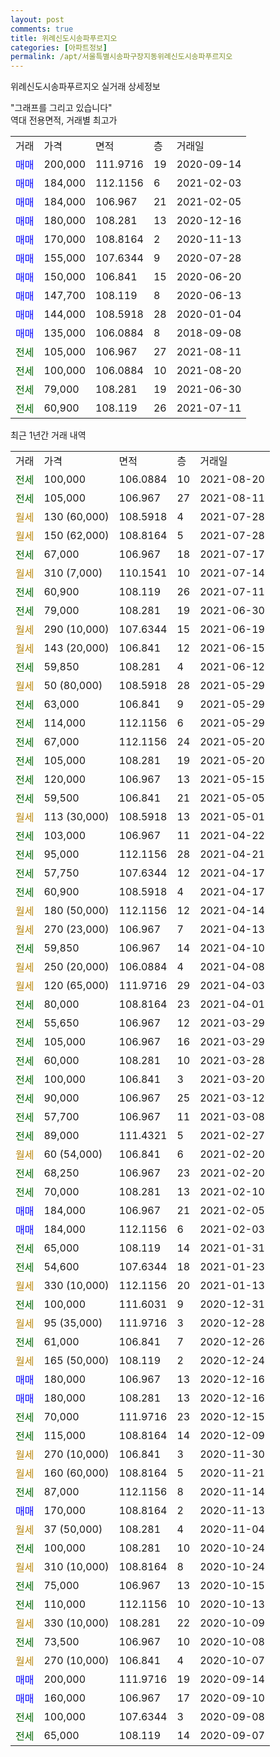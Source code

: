 ```yaml
---
layout: post
comments: true
title: 위례신도시송파푸르지오
categories: [아파트정보]
permalink: /apt/서울특별시송파구장지동위례신도시송파푸르지오
---
```


위례신도시송파푸르지오 실거래 상세정보

<script type="text/javascript">
  google.charts.load('current', {'packages':['line', 'corechart']});
  google.charts.setOnLoadCallback(drawChart);

  function drawChart() {
    var data = new google.visualization.DataTable();
    data.addColumn('date', '거래일');
    data.addColumn('number', "매매");
    data.addColumn('number', "전세");
    data.addColumn('number', "전매");

    data.addRows([[new Date(Date.parse("2021-08-20")), null, 100000, null], [new Date(Date.parse("2021-08-11")), null, 105000, null], [new Date(Date.parse("2021-07-28")), null, null, null], [new Date(Date.parse("2021-07-28")), null, null, null], [new Date(Date.parse("2021-07-17")), null, 67000, null], [new Date(Date.parse("2021-07-14")), null, null, null], [new Date(Date.parse("2021-07-11")), null, 60900, null], [new Date(Date.parse("2021-06-30")), null, 79000, null], [new Date(Date.parse("2021-06-19")), null, null, null], [new Date(Date.parse("2021-06-15")), null, null, null], [new Date(Date.parse("2021-06-12")), null, 59850, null], [new Date(Date.parse("2021-05-29")), null, null, null], [new Date(Date.parse("2021-05-29")), null, 63000, null], [new Date(Date.parse("2021-05-29")), null, 114000, null], [new Date(Date.parse("2021-05-20")), null, 67000, null], [new Date(Date.parse("2021-05-20")), null, 105000, null], [new Date(Date.parse("2021-05-15")), null, 120000, null], [new Date(Date.parse("2021-05-05")), null, 59500, null], [new Date(Date.parse("2021-05-01")), null, null, null], [new Date(Date.parse("2021-04-22")), null, 103000, null], [new Date(Date.parse("2021-04-21")), null, 95000, null], [new Date(Date.parse("2021-04-17")), null, 57750, null], [new Date(Date.parse("2021-04-17")), null, 60900, null], [new Date(Date.parse("2021-04-14")), null, null, null], [new Date(Date.parse("2021-04-13")), null, null, null], [new Date(Date.parse("2021-04-10")), null, 59850, null], [new Date(Date.parse("2021-04-08")), null, null, null], [new Date(Date.parse("2021-04-03")), null, null, null], [new Date(Date.parse("2021-04-01")), null, 80000, null], [new Date(Date.parse("2021-03-29")), null, 55650, null], [new Date(Date.parse("2021-03-29")), null, 105000, null], [new Date(Date.parse("2021-03-28")), null, 60000, null], [new Date(Date.parse("2021-03-20")), null, 100000, null], [new Date(Date.parse("2021-03-12")), null, 90000, null], [new Date(Date.parse("2021-03-08")), null, 57700, null], [new Date(Date.parse("2021-02-27")), null, 89000, null], [new Date(Date.parse("2021-02-20")), null, null, null], [new Date(Date.parse("2021-02-20")), null, 68250, null], [new Date(Date.parse("2021-02-10")), null, 70000, null], [new Date(Date.parse("2021-02-05")), 184000, null, null], [new Date(Date.parse("2021-02-03")), 184000, null, null], [new Date(Date.parse("2021-01-31")), null, 65000, null], [new Date(Date.parse("2021-01-23")), null, 54600, null], [new Date(Date.parse("2021-01-13")), null, null, null], [new Date(Date.parse("2020-12-31")), null, 100000, null], [new Date(Date.parse("2020-12-28")), null, null, null], [new Date(Date.parse("2020-12-26")), null, 61000, null], [new Date(Date.parse("2020-12-24")), null, null, null], [new Date(Date.parse("2020-12-16")), 180000, null, null], [new Date(Date.parse("2020-12-16")), 180000, null, null], [new Date(Date.parse("2020-12-15")), null, 70000, null], [new Date(Date.parse("2020-12-09")), null, 115000, null], [new Date(Date.parse("2020-11-30")), null, null, null], [new Date(Date.parse("2020-11-21")), null, null, null], [new Date(Date.parse("2020-11-14")), null, 87000, null], [new Date(Date.parse("2020-11-13")), 170000, null, null], [new Date(Date.parse("2020-11-04")), null, null, null], [new Date(Date.parse("2020-10-24")), null, 100000, null], [new Date(Date.parse("2020-10-24")), null, null, null], [new Date(Date.parse("2020-10-15")), null, 75000, null], [new Date(Date.parse("2020-10-13")), null, 110000, null], [new Date(Date.parse("2020-10-09")), null, null, null], [new Date(Date.parse("2020-10-08")), null, 73500, null], [new Date(Date.parse("2020-10-07")), null, null, null], [new Date(Date.parse("2020-09-14")), 200000, null, null], [new Date(Date.parse("2020-09-10")), 160000, null, null], [new Date(Date.parse("2020-09-08")), null, 100000, null], [new Date(Date.parse("2020-09-07")), null, 65000, null]]);

    var options = {
      hAxis: {
        format: 'yyyy/MM/dd'
      },    
      lineWidth: 0,
      pointsVisible: true,    
      title: '최근 1년간 유형별 실거래가 분포',
      legend: { position: 'bottom' }
    };

    var formatter = new google.visualization.NumberFormat({pattern:'###,###'} );
    formatter.format(data, 1);
    formatter.format(data, 2);
    
    setTimeout(function() {
        var chart = new google.visualization.LineChart(document.getElementById('columnchart_material'));
        chart.draw(data, (options));
        document.getElementById('loading').style.display = 'none';
    }, 1000);
  }
</script>


<div id="loading" style="z-index:20; display: block; margin-left: 0px">"그래프를 그리고 있습니다"</div>
<div id="columnchart_material" style="width: 95%; margin-left: 0px; display: block"></div>
<!-- contents start -->
역대 전용면적, 거래별 최고가
<table class="sortable">
    <tr>
      <td>거래</td>
      <td>가격</td>
      <td>면적</td>
      <td>층</td>
      <td>거래일</td>
    </tr>
        <tr>
          <td><a style="color: blue">매매</a></td>
          <td>200,000</td>
          <td>111.9716</td>
          <td>19</td>
          <td>2020-09-14</td>
        </tr>            <tr>
          <td><a style="color: blue">매매</a></td>
          <td>184,000</td>
          <td>112.1156</td>
          <td>6</td>
          <td>2021-02-03</td>
        </tr>            <tr>
          <td><a style="color: blue">매매</a></td>
          <td>184,000</td>
          <td>106.967</td>
          <td>21</td>
          <td>2021-02-05</td>
        </tr>            <tr>
          <td><a style="color: blue">매매</a></td>
          <td>180,000</td>
          <td>108.281</td>
          <td>13</td>
          <td>2020-12-16</td>
        </tr>            <tr>
          <td><a style="color: blue">매매</a></td>
          <td>170,000</td>
          <td>108.8164</td>
          <td>2</td>
          <td>2020-11-13</td>
        </tr>            <tr>
          <td><a style="color: blue">매매</a></td>
          <td>155,000</td>
          <td>107.6344</td>
          <td>9</td>
          <td>2020-07-28</td>
        </tr>            <tr>
          <td><a style="color: blue">매매</a></td>
          <td>150,000</td>
          <td>106.841</td>
          <td>15</td>
          <td>2020-06-20</td>
        </tr>            <tr>
          <td><a style="color: blue">매매</a></td>
          <td>147,700</td>
          <td>108.119</td>
          <td>8</td>
          <td>2020-06-13</td>
        </tr>            <tr>
          <td><a style="color: blue">매매</a></td>
          <td>144,000</td>
          <td>108.5918</td>
          <td>28</td>
          <td>2020-01-04</td>
        </tr>            <tr>
          <td><a style="color: blue">매매</a></td>
          <td>135,000</td>
          <td>106.0884</td>
          <td>8</td>
          <td>2018-09-08</td>
        </tr>        
        <tr>
              <td><a style="color: darkgreen">전세</a></td>
              <td>105,000</td>
              <td>106.967</td>
              <td>27</td>
              <td>2021-08-11</td>
            </tr>            <tr>
              <td><a style="color: darkgreen">전세</a></td>
              <td>100,000</td>
              <td>106.0884</td>
              <td>10</td>
              <td>2021-08-20</td>
            </tr>            <tr>
              <td><a style="color: darkgreen">전세</a></td>
              <td>79,000</td>
              <td>108.281</td>
              <td>19</td>
              <td>2021-06-30</td>
            </tr>            <tr>
              <td><a style="color: darkgreen">전세</a></td>
              <td>60,900</td>
              <td>108.119</td>
              <td>26</td>
              <td>2021-07-11</td>
            </tr>        
    
</table>

최근 1년간 거래 내역

<table class="sortable">
    <tr>
      <td>거래</td>
      <td>가격</td>
      <td>면적</td>
      <td>층</td>
      <td>거래일</td>
    </tr>
    <tr>
      <td><a style="color: darkgreen">전세</a></td>
      <td>100,000</td>
      <td>106.0884</td>
      <td>10</td>
      <td>2021-08-20</td>
    </tr>          <tr>
      <td><a style="color: darkgreen">전세</a></td>
      <td>105,000</td>
      <td>106.967</td>
      <td>27</td>
      <td>2021-08-11</td>
    </tr>          <tr>
      <td><a style="color: darkgoldenrod">월세</a></td>
      <td>130 (60,000)</td>
      <td>108.5918</td>
      <td>4</td>
      <td>2021-07-28</td>
    </tr>          <tr>
      <td><a style="color: darkgoldenrod">월세</a></td>
      <td>150 (62,000)</td>
      <td>108.8164</td>
      <td>5</td>
      <td>2021-07-28</td>
    </tr>          <tr>
      <td><a style="color: darkgreen">전세</a></td>
      <td>67,000</td>
      <td>106.967</td>
      <td>18</td>
      <td>2021-07-17</td>
    </tr>          <tr>
      <td><a style="color: darkgoldenrod">월세</a></td>
      <td>310 (7,000)</td>
      <td>110.1541</td>
      <td>10</td>
      <td>2021-07-14</td>
    </tr>          <tr>
      <td><a style="color: darkgreen">전세</a></td>
      <td>60,900</td>
      <td>108.119</td>
      <td>26</td>
      <td>2021-07-11</td>
    </tr>          <tr>
      <td><a style="color: darkgreen">전세</a></td>
      <td>79,000</td>
      <td>108.281</td>
      <td>19</td>
      <td>2021-06-30</td>
    </tr>          <tr>
      <td><a style="color: darkgoldenrod">월세</a></td>
      <td>290 (10,000)</td>
      <td>107.6344</td>
      <td>15</td>
      <td>2021-06-19</td>
    </tr>          <tr>
      <td><a style="color: darkgoldenrod">월세</a></td>
      <td>143 (20,000)</td>
      <td>106.841</td>
      <td>12</td>
      <td>2021-06-15</td>
    </tr>          <tr>
      <td><a style="color: darkgreen">전세</a></td>
      <td>59,850</td>
      <td>108.281</td>
      <td>4</td>
      <td>2021-06-12</td>
    </tr>          <tr>
      <td><a style="color: darkgoldenrod">월세</a></td>
      <td>50 (80,000)</td>
      <td>108.5918</td>
      <td>28</td>
      <td>2021-05-29</td>
    </tr>          <tr>
      <td><a style="color: darkgreen">전세</a></td>
      <td>63,000</td>
      <td>106.841</td>
      <td>9</td>
      <td>2021-05-29</td>
    </tr>          <tr>
      <td><a style="color: darkgreen">전세</a></td>
      <td>114,000</td>
      <td>112.1156</td>
      <td>6</td>
      <td>2021-05-29</td>
    </tr>          <tr>
      <td><a style="color: darkgreen">전세</a></td>
      <td>67,000</td>
      <td>112.1156</td>
      <td>24</td>
      <td>2021-05-20</td>
    </tr>          <tr>
      <td><a style="color: darkgreen">전세</a></td>
      <td>105,000</td>
      <td>108.281</td>
      <td>19</td>
      <td>2021-05-20</td>
    </tr>          <tr>
      <td><a style="color: darkgreen">전세</a></td>
      <td>120,000</td>
      <td>106.967</td>
      <td>13</td>
      <td>2021-05-15</td>
    </tr>          <tr>
      <td><a style="color: darkgreen">전세</a></td>
      <td>59,500</td>
      <td>106.841</td>
      <td>21</td>
      <td>2021-05-05</td>
    </tr>          <tr>
      <td><a style="color: darkgoldenrod">월세</a></td>
      <td>113 (30,000)</td>
      <td>108.5918</td>
      <td>13</td>
      <td>2021-05-01</td>
    </tr>          <tr>
      <td><a style="color: darkgreen">전세</a></td>
      <td>103,000</td>
      <td>106.967</td>
      <td>11</td>
      <td>2021-04-22</td>
    </tr>          <tr>
      <td><a style="color: darkgreen">전세</a></td>
      <td>95,000</td>
      <td>112.1156</td>
      <td>28</td>
      <td>2021-04-21</td>
    </tr>          <tr>
      <td><a style="color: darkgreen">전세</a></td>
      <td>57,750</td>
      <td>107.6344</td>
      <td>12</td>
      <td>2021-04-17</td>
    </tr>          <tr>
      <td><a style="color: darkgreen">전세</a></td>
      <td>60,900</td>
      <td>108.5918</td>
      <td>4</td>
      <td>2021-04-17</td>
    </tr>          <tr>
      <td><a style="color: darkgoldenrod">월세</a></td>
      <td>180 (50,000)</td>
      <td>112.1156</td>
      <td>12</td>
      <td>2021-04-14</td>
    </tr>          <tr>
      <td><a style="color: darkgoldenrod">월세</a></td>
      <td>270 (23,000)</td>
      <td>106.967</td>
      <td>7</td>
      <td>2021-04-13</td>
    </tr>          <tr>
      <td><a style="color: darkgreen">전세</a></td>
      <td>59,850</td>
      <td>106.967</td>
      <td>14</td>
      <td>2021-04-10</td>
    </tr>          <tr>
      <td><a style="color: darkgoldenrod">월세</a></td>
      <td>250 (20,000)</td>
      <td>106.0884</td>
      <td>4</td>
      <td>2021-04-08</td>
    </tr>          <tr>
      <td><a style="color: darkgoldenrod">월세</a></td>
      <td>120 (65,000)</td>
      <td>111.9716</td>
      <td>29</td>
      <td>2021-04-03</td>
    </tr>          <tr>
      <td><a style="color: darkgreen">전세</a></td>
      <td>80,000</td>
      <td>108.8164</td>
      <td>23</td>
      <td>2021-04-01</td>
    </tr>          <tr>
      <td><a style="color: darkgreen">전세</a></td>
      <td>55,650</td>
      <td>106.967</td>
      <td>12</td>
      <td>2021-03-29</td>
    </tr>          <tr>
      <td><a style="color: darkgreen">전세</a></td>
      <td>105,000</td>
      <td>106.967</td>
      <td>16</td>
      <td>2021-03-29</td>
    </tr>          <tr>
      <td><a style="color: darkgreen">전세</a></td>
      <td>60,000</td>
      <td>108.281</td>
      <td>10</td>
      <td>2021-03-28</td>
    </tr>          <tr>
      <td><a style="color: darkgreen">전세</a></td>
      <td>100,000</td>
      <td>106.841</td>
      <td>3</td>
      <td>2021-03-20</td>
    </tr>          <tr>
      <td><a style="color: darkgreen">전세</a></td>
      <td>90,000</td>
      <td>106.967</td>
      <td>25</td>
      <td>2021-03-12</td>
    </tr>          <tr>
      <td><a style="color: darkgreen">전세</a></td>
      <td>57,700</td>
      <td>106.967</td>
      <td>11</td>
      <td>2021-03-08</td>
    </tr>          <tr>
      <td><a style="color: darkgreen">전세</a></td>
      <td>89,000</td>
      <td>111.4321</td>
      <td>5</td>
      <td>2021-02-27</td>
    </tr>          <tr>
      <td><a style="color: darkgoldenrod">월세</a></td>
      <td>60 (54,000)</td>
      <td>106.841</td>
      <td>6</td>
      <td>2021-02-20</td>
    </tr>          <tr>
      <td><a style="color: darkgreen">전세</a></td>
      <td>68,250</td>
      <td>106.967</td>
      <td>23</td>
      <td>2021-02-20</td>
    </tr>          <tr>
      <td><a style="color: darkgreen">전세</a></td>
      <td>70,000</td>
      <td>108.281</td>
      <td>13</td>
      <td>2021-02-10</td>
    </tr>          <tr>
      <td><a style="color: blue">매매</a></td>
      <td>184,000</td>
      <td>106.967</td>
      <td>21</td>
      <td>2021-02-05</td>
    </tr>          <tr>
      <td><a style="color: blue">매매</a></td>
      <td>184,000</td>
      <td>112.1156</td>
      <td>6</td>
      <td>2021-02-03</td>
    </tr>          <tr>
      <td><a style="color: darkgreen">전세</a></td>
      <td>65,000</td>
      <td>108.119</td>
      <td>14</td>
      <td>2021-01-31</td>
    </tr>          <tr>
      <td><a style="color: darkgreen">전세</a></td>
      <td>54,600</td>
      <td>107.6344</td>
      <td>18</td>
      <td>2021-01-23</td>
    </tr>          <tr>
      <td><a style="color: darkgoldenrod">월세</a></td>
      <td>330 (10,000)</td>
      <td>112.1156</td>
      <td>20</td>
      <td>2021-01-13</td>
    </tr>          <tr>
      <td><a style="color: darkgreen">전세</a></td>
      <td>100,000</td>
      <td>111.6031</td>
      <td>9</td>
      <td>2020-12-31</td>
    </tr>          <tr>
      <td><a style="color: darkgoldenrod">월세</a></td>
      <td>95 (35,000)</td>
      <td>111.9716</td>
      <td>3</td>
      <td>2020-12-28</td>
    </tr>          <tr>
      <td><a style="color: darkgreen">전세</a></td>
      <td>61,000</td>
      <td>106.841</td>
      <td>7</td>
      <td>2020-12-26</td>
    </tr>          <tr>
      <td><a style="color: darkgoldenrod">월세</a></td>
      <td>165 (50,000)</td>
      <td>108.119</td>
      <td>2</td>
      <td>2020-12-24</td>
    </tr>          <tr>
      <td><a style="color: blue">매매</a></td>
      <td>180,000</td>
      <td>106.967</td>
      <td>13</td>
      <td>2020-12-16</td>
    </tr>          <tr>
      <td><a style="color: blue">매매</a></td>
      <td>180,000</td>
      <td>108.281</td>
      <td>13</td>
      <td>2020-12-16</td>
    </tr>          <tr>
      <td><a style="color: darkgreen">전세</a></td>
      <td>70,000</td>
      <td>111.9716</td>
      <td>23</td>
      <td>2020-12-15</td>
    </tr>          <tr>
      <td><a style="color: darkgreen">전세</a></td>
      <td>115,000</td>
      <td>108.8164</td>
      <td>14</td>
      <td>2020-12-09</td>
    </tr>          <tr>
      <td><a style="color: darkgoldenrod">월세</a></td>
      <td>270 (10,000)</td>
      <td>106.841</td>
      <td>3</td>
      <td>2020-11-30</td>
    </tr>          <tr>
      <td><a style="color: darkgoldenrod">월세</a></td>
      <td>160 (60,000)</td>
      <td>108.8164</td>
      <td>5</td>
      <td>2020-11-21</td>
    </tr>          <tr>
      <td><a style="color: darkgreen">전세</a></td>
      <td>87,000</td>
      <td>112.1156</td>
      <td>8</td>
      <td>2020-11-14</td>
    </tr>          <tr>
      <td><a style="color: blue">매매</a></td>
      <td>170,000</td>
      <td>108.8164</td>
      <td>2</td>
      <td>2020-11-13</td>
    </tr>          <tr>
      <td><a style="color: darkgoldenrod">월세</a></td>
      <td>37 (50,000)</td>
      <td>108.281</td>
      <td>4</td>
      <td>2020-11-04</td>
    </tr>          <tr>
      <td><a style="color: darkgreen">전세</a></td>
      <td>100,000</td>
      <td>108.281</td>
      <td>10</td>
      <td>2020-10-24</td>
    </tr>          <tr>
      <td><a style="color: darkgoldenrod">월세</a></td>
      <td>310 (10,000)</td>
      <td>108.8164</td>
      <td>8</td>
      <td>2020-10-24</td>
    </tr>          <tr>
      <td><a style="color: darkgreen">전세</a></td>
      <td>75,000</td>
      <td>106.967</td>
      <td>13</td>
      <td>2020-10-15</td>
    </tr>          <tr>
      <td><a style="color: darkgreen">전세</a></td>
      <td>110,000</td>
      <td>112.1156</td>
      <td>10</td>
      <td>2020-10-13</td>
    </tr>          <tr>
      <td><a style="color: darkgoldenrod">월세</a></td>
      <td>330 (10,000)</td>
      <td>108.281</td>
      <td>22</td>
      <td>2020-10-09</td>
    </tr>          <tr>
      <td><a style="color: darkgreen">전세</a></td>
      <td>73,500</td>
      <td>106.967</td>
      <td>10</td>
      <td>2020-10-08</td>
    </tr>          <tr>
      <td><a style="color: darkgoldenrod">월세</a></td>
      <td>270 (10,000)</td>
      <td>106.841</td>
      <td>4</td>
      <td>2020-10-07</td>
    </tr>          <tr>
      <td><a style="color: blue">매매</a></td>
      <td>200,000</td>
      <td>111.9716</td>
      <td>19</td>
      <td>2020-09-14</td>
    </tr>          <tr>
      <td><a style="color: blue">매매</a></td>
      <td>160,000</td>
      <td>106.967</td>
      <td>17</td>
      <td>2020-09-10</td>
    </tr>          <tr>
      <td><a style="color: darkgreen">전세</a></td>
      <td>100,000</td>
      <td>107.6344</td>
      <td>3</td>
      <td>2020-09-08</td>
    </tr>          <tr>
      <td><a style="color: darkgreen">전세</a></td>
      <td>65,000</td>
      <td>108.119</td>
      <td>14</td>
      <td>2020-09-07</td>
    </tr>      </table>
<!-- contents end -->    

